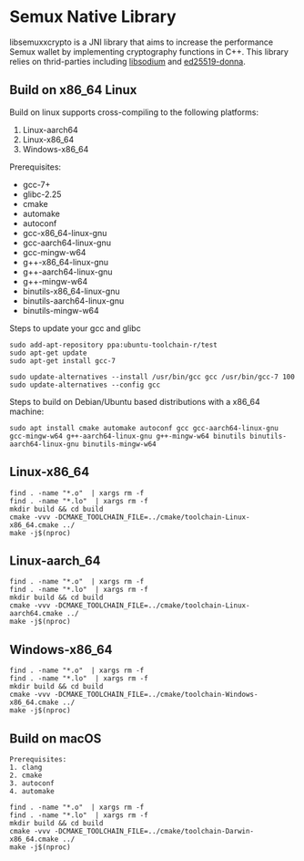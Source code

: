 # Semux Native Library

libsemuxxcrypto is a JNI library that aims to increase the performance Semux wallet by implementing cryptography functions in C++. 
This library relies on thrid-parties including 
[libsodium](https://github.com/jedisct1/libsodium) and 
[ed25519-donna](https://github.com/floodyberry/ed25519-donna).  

## Build on x86_64 Linux

Build on linux supports cross-compiling to the following platforms:

1. Linux-aarch64
2. Linux-x86_64
3. Windows-x86_64

Prerequisites:
- gcc-7+
- glibc-2.25
- cmake
- automake
- autoconf
- gcc-x86_64-linux-gnu
- gcc-aarch64-linux-gnu 
- gcc-mingw-w64
- g++-x86_64-linux-gnu
- g++-aarch64-linux-gnu 
- g++-mingw-w64
- binutils-x86_64-linux-gnu
- binutils-aarch64-linux-gnu
- binutils-mingw-w64

Steps to update your gcc and glibc
```
sudo add-apt-repository ppa:ubuntu-toolchain-r/test
sudo apt-get update 
sudo apt-get install gcc-7

sudo update-alternatives --install /usr/bin/gcc gcc /usr/bin/gcc-7 100
sudo update-alternatives --config gcc

```

Steps to build on Debian/Ubuntu based distributions with a x86_64 machine:
```
sudo apt install cmake automake autoconf gcc gcc-aarch64-linux-gnu gcc-mingw-w64 g++-aarch64-linux-gnu g++-mingw-w64 binutils binutils-aarch64-linux-gnu binutils-mingw-w64
```

## Linux-x86_64
```
find . -name "*.o"  | xargs rm -f
find . -name "*.lo"  | xargs rm -f
mkdir build && cd build
cmake -vvv -DCMAKE_TOOLCHAIN_FILE=../cmake/toolchain-Linux-x86_64.cmake ../
make -j$(nproc)
```

## Linux-aarch_64
```
find . -name "*.o"  | xargs rm -f
find . -name "*.lo"  | xargs rm -f
mkdir build && cd build 
cmake -vvv -DCMAKE_TOOLCHAIN_FILE=../cmake/toolchain-Linux-aarch64.cmake ../
make -j$(nproc)
```

## Windows-x86_64
```
find . -name "*.o"  | xargs rm -f
find . -name "*.lo"  | xargs rm -f
mkdir build && cd build
cmake -vvv -DCMAKE_TOOLCHAIN_FILE=../cmake/toolchain-Windows-x86_64.cmake ../
make -j$(nproc)
```

## Build on macOS
```
Prerequisites:
1. clang
2. cmake
3. autoconf
4. automake

find . -name "*.o"  | xargs rm -f
find . -name "*.lo"  | xargs rm -f
mkdir build && cd build
cmake -vvv -DCMAKE_TOOLCHAIN_FILE=../cmake/toolchain-Darwin-x86_64.cmake ../
make -j$(nproc)
```
